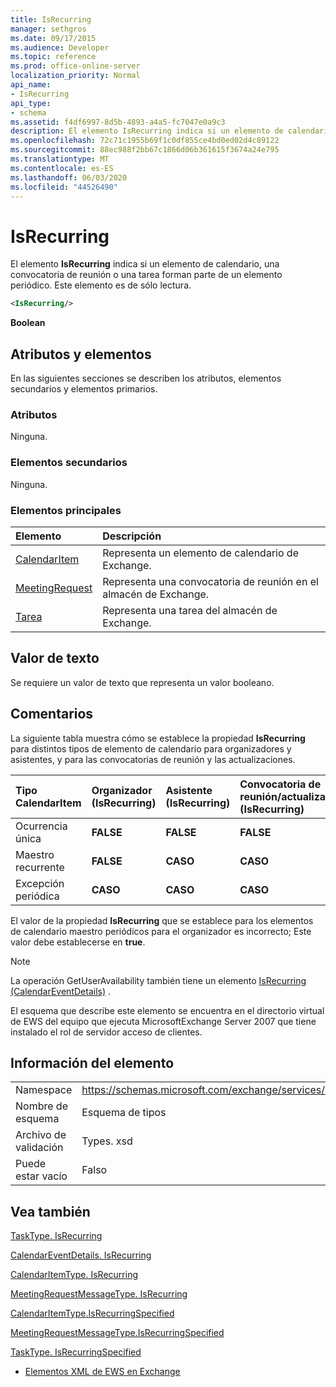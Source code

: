 ```yaml
---
title: IsRecurring
manager: sethgros
ms.date: 09/17/2015
ms.audience: Developer
ms.topic: reference
ms.prod: office-online-server
localization_priority: Normal
api_name:
- IsRecurring
api_type:
- schema
ms.assetid: f4df6997-8d5b-4893-a4a5-fc7047e0a9c3
description: El elemento IsRecurring indica si un elemento de calendario, una convocatoria de reunión o una tarea forman parte de un elemento periódico. Este elemento es de sólo lectura.
ms.openlocfilehash: 72c71c1955b69f1c0df855ce4bd0ed02d4c89122
ms.sourcegitcommit: 88ec988f2bb67c1866d06b361615f3674a24e795
ms.translationtype: MT
ms.contentlocale: es-ES
ms.lasthandoff: 06/03/2020
ms.locfileid: "44526490"
---
```

# <a name="isrecurring"></a>IsRecurring

El elemento **IsRecurring** indica si un elemento de calendario, una convocatoria de reunión o una tarea forman parte de un elemento periódico. Este elemento es de sólo lectura. 
  
```xml
<IsRecurring/>
```

 **Boolean**
## <a name="attributes-and-elements"></a>Atributos y elementos

En las siguientes secciones se describen los atributos, elementos secundarios y elementos primarios.
  
### <a name="attributes"></a>Atributos

Ninguna.
  
### <a name="child-elements"></a>Elementos secundarios

Ninguna.
  
### <a name="parent-elements"></a>Elementos principales

|**Elemento**|**Descripción**|
|:-----|:-----|
|[CalendarItem](calendaritem.md) <br/> |Representa un elemento de calendario de Exchange.  <br/> |
|[MeetingRequest](meetingrequest.md) <br/> |Representa una convocatoria de reunión en el almacén de Exchange.  <br/> |
|[Tarea](task.md) <br/> |Representa una tarea del almacén de Exchange.  <br/> |
   
## <a name="text-value"></a>Valor de texto

Se requiere un valor de texto que representa un valor booleano.
  
## <a name="remarks"></a>Comentarios

La siguiente tabla muestra cómo se establece la propiedad **IsRecurring** para distintos tipos de elemento de calendario para organizadores y asistentes, y para las convocatorias de reunión y las actualizaciones. 
  
|**Tipo CalendarItem**|**Organizador <br/> (IsRecurring)**|**Asistente <br/> (IsRecurring)**|**Convocatoria de reunión/actualización <br/> (IsRecurring)**|
|:-----|:-----|:-----|:-----|
|Ocurrencia única  <br/> |**FALSE** <br/> |**FALSE** <br/> |**FALSE** <br/> |
|Maestro recurrente  <br/> |**FALSE** <br/> |**CASO** <br/> |**CASO** <br/> |
|Excepción periódica  <br/> |**CASO** <br/> |**CASO** <br/> |**CASO** <br/> |
   
El valor de la propiedad **IsRecurring** que se establece para los elementos de calendario maestro periódicos para el organizador es incorrecto; Este valor debe establecerse en **true**. 
  
> [!NOTE]
> La operación GetUserAvailability también tiene un elemento [IsRecurring (CalendarEventDetails)](isrecurring-calendareventdetails.md) . 
  
El esquema que describe este elemento se encuentra en el directorio virtual de EWS del equipo que ejecuta MicrosoftExchange Server 2007 que tiene instalado el rol de servidor acceso de clientes.
  
## <a name="element-information"></a>Información del elemento

|||
|:-----|:-----|
|Namespace  <br/> |https://schemas.microsoft.com/exchange/services/2006/types  <br/> |
|Nombre de esquema  <br/> |Esquema de tipos  <br/> |
|Archivo de validación  <br/> |Types. xsd  <br/> |
|Puede estar vacío  <br/> |Falso  <br/> |
   
## <a name="see-also"></a>Vea también



[TaskType. IsRecurring](https://msdn.microsoft.com/library/ExchangeWebServices.TaskType.IsRecurring.aspx)
  
[CalendarEventDetails. IsRecurring](https://msdn.microsoft.com/library/ExchangeWebServices.CalendarEventDetails.IsRecurring.aspx)
  
[CalendarItemType. IsRecurring](https://msdn.microsoft.com/library/ExchangeWebServices.CalendarItemType.IsRecurring.aspx)
  
[MeetingRequestMessageType. IsRecurring](https://msdn.microsoft.com/library/ExchangeWebServices.MeetingRequestMessageType.IsRecurring.aspx)
  
[CalendarItemType.IsRecurringSpecified](https://msdn.microsoft.com/library/ExchangeWebServices.CalendarItemType.IsRecurringSpecified.aspx)
  
[MeetingRequestMessageType.IsRecurringSpecified](https://msdn.microsoft.com/library/ExchangeWebServices.MeetingRequestMessageType.IsRecurringSpecified.aspx)
  
[TaskType. IsRecurringSpecified](https://msdn.microsoft.com/library/ExchangeWebServices.TaskType.IsRecurringSpecified.aspx)


- [Elementos XML de EWS en Exchange](ews-xml-elements-in-exchange.md)


